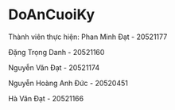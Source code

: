 # DoAnCuoiKy

Thành viên thực hiện:
Phan Minh Đạt - 20521177

Đặng Trọng Danh - 20521160

Nguyễn Văn Đạt - 20521174

Nguyễn Hoàng Anh Đức - 20520451

Hà Văn Đạt - 20521166
